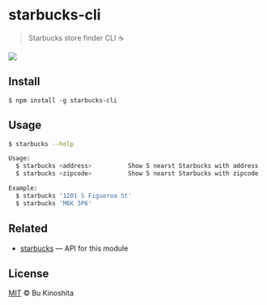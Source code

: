 # starbucks-cli

> Starbucks store finder CLI :coffee:

<img src="https://cldup.com/WPl4dTCrIh.jpg"/>

## Install
```
$ npm install -g starbucks-cli
```

## Usage
```bash
$ starbucks --help

Usage:
  $ starbucks <address>          Show 5 nearst Starbucks with address
  $ starbucks <zipcode>          Show 5 nearst Starbucks with zipcode

Example:
  $ starbucks '1201 S Figueroa St'
  $ starbucks 'M6K 3P6'
```

## Related
- [starbucks](https://github.com/bukinoshita/starbucks) — API for this module

## License
[MIT](https://github.com/bukinoshita/starbucks-cli/blob/master/LICENSE) &copy; Bu Kinoshita
